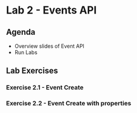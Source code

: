 Lab 2 - Events API
==================

Agenda
------
- Overview slides of Event API
- Run Labs

Lab Exercises
-------------

### Exercise 2.1 - Event Create

### Exercise 2.2 - Event Create with properties







